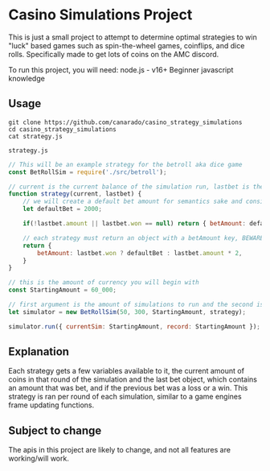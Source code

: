 # Casino Simulations Project
This is just a small project to attempt to determine optimal strategies to win "luck" based games such as spin-the-wheel games, coinflips, and dice rolls. Specifically made to get lots of coins on the AMC discord.

To run this project, you will need:
node.js - v16+
Beginner javascript knowledge

## Usage
```
git clone https://github.com/canarado/casino_strategy_simulations
cd casino_strategy_simulations
cat strategy.js
```

`strategy.js`
```javascript
// This will be an example strategy for the betroll aka dice game
const BetRollSim = require('./src/betroll');

// current is the current balance of the simulation run, lastbet is the last bet object which has the bet's amount and if the bet was won or not
function strategy(current, lastbet) {
    // we will create a default bet amount for semantics sake and consistency
    let defaultBet = 2000;

    if(!lastbet.amount || lastbet.won == null) return { betAmount: defaultBet };

    // each strategy must return an object with a betAmount key, BEWARE: if you try to bet more than the current amount of currency available to you, the sim will assume you have lost and skip to the next simulation iteration
    return {
        betAmount: lastbet.won ? defaultBet : lastbet.amount * 2,
    }
}

// this is the amount of currency you will begin with
const StartingAmount = 60_000;

// first argument is the amount of simulations to run and the second is the amount of rounds per simulation
let simulator = new BetRollSim(50, 300, StartingAmount, strategy);

simulator.run({ currentSim: StartingAmount, record: StartingAmount });
```
## Explanation
Each strategy gets a few variables available to it, the current amount of coins in that round of the simulation and the last bet object, which contains an amount that was bet, and if the previous bet was a loss or a win. This strategy is ran per round of each simulation, similar to a game engines frame updating functions.

## Subject to change
The apis in this project are likely to change, and not all features are working/will work.